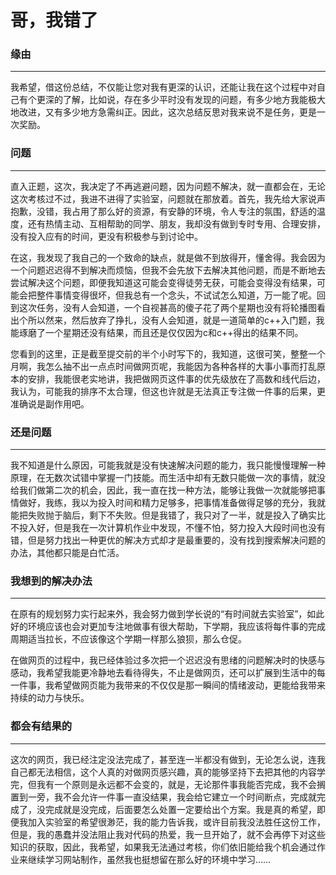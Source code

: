 # **哥，我错了**

### 缘由

***

我希望，借这份总结，不仅能让您对我有更深的认识，还能让我在这个过程中对自己有个更深的了解，比如说，存在多少平时没有发现的问题，有多少地方我能极大地改进，又有多少地方急需纠正。因此，这次总结反思对我来说不是任务，更是一次奖励。 

### 问题 

***

直入正题，这次，我决定了不再逃避问题，因为问题不解决，就一直都会在，无论这次考核过不过，我进不进得了实验室，问题就在那放着。首先，我先给大家说声抱歉，没错，我占用了那么好的资源，有安静的环境，令人专注的氛围，舒适的温度，还有热情主动、互相帮助的同学、朋友，我却没有做到专时专用、合理安排，没有投入应有的时间，更没有积极参与到讨论中。

在这，我发现了我自己的一个致命的缺点，就是做不到放得开，懂舍得。我会因为一个问题迟迟得不到解决而烦恼，但我不会先放下去解决其他问题，而是不断地去尝试解决这个问题，即便我知道这可能会变得徒劳无获，可能会变得没有结果，可能会把整件事情变得很坏，但我总有一个念头，不试试怎么知道，万一能了呢。回到这次任务，没有人会知道，一个自视甚高的傻子花了两个星期也没有将轮播图看出个所以然来，然后放弃了挣扎，没有人会知道，就是一道简单的c++入门题，我能琢磨了一个星期还没有结果，而且还是仅仅因为c和c++得出的结果不同。

您看到的这里，正是截至提交前的半个小时写下的，我知道，这很可笑，整整一个月啊，我怎么抽不出一点点时间做网页呢，我能因为各种各样的大事小事而打乱原本的安排，我能很老实地讲，我把做网页这件事的优先级放在了高数和线代后边，我认为，可能我的排序不太合理，但这也许就是无法真正专注做一件事的后果，更准确说是副作用吧。

### 还是问题

---

我不知道是什么原因，可能我就是没有快速解决问题的能力，我只能慢慢理解一种原理，在无数次试错中掌握一门技能。而生活中却有无数只能做一次的事情，就没给我们做第二次的机会，因此，我一直在找一种方法，能够让我做一次就能够把事情做好，我练，我以为投入时间和精力足够多，把事情准备做得足够的充分，我就能把失败抛于脑后，剩下不失败。但是我错了，我只对了一半，就是投入了确实比不投入好，但是我在一次计算机作业中发现，不懂不怕，努力投入大段时间也没有错，但是努力找出一种更优的解决方式却才是最重要的，没有找到搜索解决问题的办法，其他都只能是白忙活。

### 我想到的解决办法

---

在原有的规划努力实行起来外，我会努力做到学长说的“有时间就去实验室”，如此好的环境应该也会对更加专注地做事有很大帮助，下学期，我应该将每件事的完成周期适当拉长，不应该像这个学期一样那么狼狈，那么仓促。

在做网页的过程中，我已经体验过多次把一个迟迟没有思绪的问题解决时的快感与感动，我希望我能更冷静地去看待得失，不止是做网页，还可以扩展到生活中的每一件事，我希望做网页能为我带来的不仅仅是那一瞬间的情绪波动，更能给我带来持续的动力与快乐。

###  都会有结果的

***

 这次的网页，我已经注定没法完成了，甚至连一半都没有做到，无论怎么说，连我自己都无法相信，这个人真的对做网页感兴趣，真的能够坚持下去把其他的内容学完，但我有一个原则是永远都不会变的，就是，无论那件事我能否完成，我不会搁置到一旁，我不会允许一件事一直没结果，我会给它建立一个时间断点，完成就完成了，没完成就是没完成，后面要怎么处置一定要给出个方案。我是真的希望，即便我加入实验室的希望很渺茫，我的能力告诉我，或许目前我没法胜任这份工作，但是，我的愚蠢并没法阻止我对代码的热爱，我一旦开始了，就不会再停下对这些知识的获取，因此，我希望，如果我无法通过考核，你们依旧能给我个机会通过作业来继续学习网站制作，虽然我也挺想留在那么好的环境中学习……  

